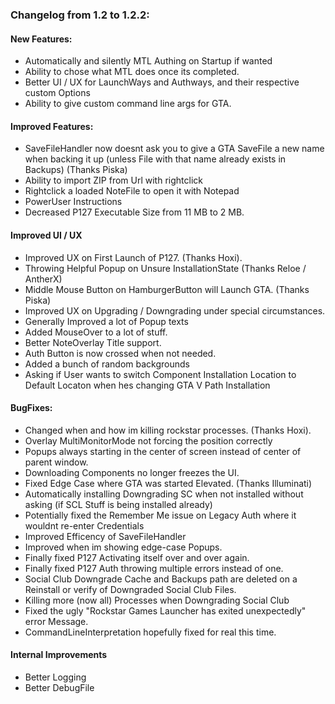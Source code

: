 ### Changelog from 1.2 to 1.2.2:
	

#### New Features:
* Automatically and silently MTL Authing on Startup if wanted
* Ability to chose what MTL does once its completed.
* Better UI / UX for LaunchWays and Authways, and their respective custom Options
* Ability to give custom command line args for GTA.

#### Improved Features:
* SaveFileHandler now doesnt ask you to give a GTA SaveFile a new name when backing it up (unless File with that name already exists in Backups) (Thanks Piska)
* Ability to import ZIP from Url with rightclick
* Rightclick a loaded NoteFile to open it with Notepad
* PowerUser Instructions
* Decreased P127 Executable Size from 11 MB to 2 MB.

#### Improved UI / UX
* Improved UX on First Launch of P127. (Thanks Hoxi).
* Throwing Helpful Popup on Unsure InstallationState (Thanks Reloe / AntherX)
* Middle Mouse Button on HamburgerButton will Launch GTA. (Thanks Piska)
* Improved UX on Upgrading / Downgrading under special circumstances.
* Generally Improved a lot of Popup texts
* Added MouseOver to a lot of stuff.
* Better NoteOverlay Title support.
* Auth Button is now crossed when not needed.
* Added a bunch of random backgrounds
* Asking if User wants to switch Component Installation Location to Default Locaton when hes changing GTA V Path Installation

#### BugFixes:
* Changed when and how im killing rockstar processes. (Thanks Hoxi).
* Overlay MultiMonitorMode not forcing the position correctly
* Popups always starting in the center of screen instead of center of parent window.
* Downloading Components no longer freezes the UI.
* Fixed Edge Case where GTA was started Elevated. (Thanks Illuminati)
* Automatically installing Downgrading SC when not installed without asking (if SCL Stuff is being installed already)
* Potentially fixed the Remember Me issue on Legacy Auth where it wouldnt re-enter Credentials
* Improved Efficency of SaveFileHandler
* Improved when im showing edge-case Popups.
* Finally fixed P127 Activating itself over and over again. 
* Finally fixed P127 Auth throwing multiple errors instead of one.
* Social Club Downgrade Cache and Backups path are deleted on a Reinstall or verify of Downgraded Social Club Files.
* Killing more (now all) Processes when Downgrading Social Club
* Fixed the ugly "Rockstar Games Launcher has exited unexpectedly" error Message.
* CommandLineInterpretation hopefully fixed for real this time.

#### Internal Improvements
* Better Logging
* Better DebugFile


